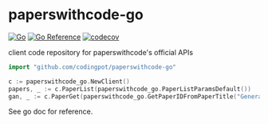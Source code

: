 # paperswithcode-go
[![Go](https://github.com/codingpot/paperswithcode-go/actions/workflows/go.yaml/badge.svg)](https://github.com/codingpot/paperswithcode-go/actions/workflows/go.yaml)
[![Go Reference](https://pkg.go.dev/badge/github.com/codingpot/paperswithcode-go.svg)](https://pkg.go.dev/github.com/codingpot/paperswithcode-go)
[![codecov](https://codecov.io/gh/codingpot/paperswithcode-go/branch/main/graph/badge.svg?token=MhzDKZOtWK)](https://codecov.io/gh/codingpot/paperswithcode-go)

client code repository for paperswithcode's official APIs

```go
import "github.com/codingpot/paperswithcode-go"
```

```go
c := paperswithcode_go.NewClient()
papers, _ := c.PaperList(paperswithcode_go.PaperListParamsDefault())
gan, _ := c.PaperGet(paperswithcode_go.GetPaperIDFromPaperTitle("Generative Adversarial Networks"))
```

See go doc for reference.